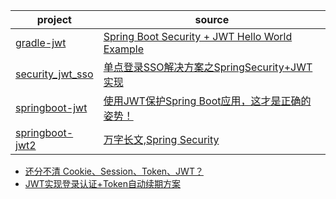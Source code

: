 | project                                                      | source                                                                                          |
| ------------------------------------------------------------ |-------------------------------------------------------------------------------------------------|
| [gradle-jwt](https://github.com/xmxe/jwt/tree/master/gradle-jwt) | [Spring Boot Security + JWT Hello World Example](https://www.javainuse.com/spring/boot-jwt)     |
| [security_jwt_sso](https://github.com/xmxe/jwt/tree/master/security_jwt_sso) | [单点登录SSO解决方案之SpringSecurity+JWT实现](https://blog.csdn.net/qq_38526573/article/details/103409430) |
| [springboot-jwt](https://github.com/xmxe/jwt/tree/master/springboot-jwt) | [使用JWT保护Spring Boot应用，这才是正确的姿势！](https://mp.weixin.qq.com/s/ey673_oEOYDJLP11EbZwRA)             |
| [springboot-jwt2](https://github.com/xmxe/jwt/tree/master/springboot-jwt2) | [万字长文,Spring Security](https://segmentfault.com/a/1190000023052493)                             |

- [还分不清 Cookie、Session、Token、JWT？](https://mp.weixin.qq.com/s/skZL7RR3SftrB4SNZx59ZA)
- [JWT实现登录认证+Token自动续期方案](https://mp.weixin.qq.com/s/i73E4zbTh_JCuRCqH_NoVQ)

